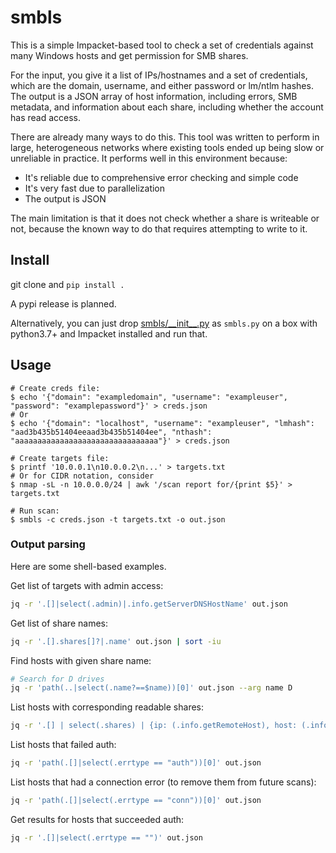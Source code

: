 # smbls

This is a simple Impacket-based tool to check a set of credentials against many Windows hosts and get permission for SMB shares.

For the input, you give it a list of IPs/hostnames and a set of credentials, which are the domain, username, and either password or lm/ntlm hashes. The output is a JSON array of host information, including errors, SMB metadata, and information about each share, including whether the account has read access.

There are already many ways to do this. This tool was written to perform in large, heterogeneous networks where existing tools ended up being slow or unreliable in practice. It performs well in this environment because:

- It's reliable due to comprehensive error checking and simple code
- It's very fast due to parallelization
- The output is JSON

The main limitation is that it does not check whether a share is writeable or not, because the known way to do that requires attempting to write to it.

## Install

git clone and `pip install .`

A pypi release is planned.

Alternatively, you can just drop [smbls/\_\_init\_\_.py](smbls/__init__.py) as `smbls.py` on a box with python3.7+ and Impacket installed and run that.

## Usage

```
# Create creds file:
$ echo '{"domain": "exampledomain", "username": "exampleuser", "password": "examplepassword"}' > creds.json
# Or
$ echo '{"domain": "localhost", "username": "exampleuser", "lmhash": "aad3b435b51404eeaad3b435b51404ee", "nthash": "aaaaaaaaaaaaaaaaaaaaaaaaaaaaaaaa"}' > creds.json

# Create targets file:
$ printf '10.0.0.1\n10.0.0.2\n...' > targets.txt
# Or for CIDR notation, consider
$ nmap -sL -n 10.0.0.0/24 | awk '/scan report for/{print $5}' > targets.txt

# Run scan:
$ smbls -c creds.json -t targets.txt -o out.json
```

### Output parsing

Here are some shell-based examples.

Get list of targets with admin access:

```sh
jq -r '.[]|select(.admin)|.info.getServerDNSHostName' out.json
```

Get list of share names:

```sh
jq -r '.[].shares[]?|.name' out.json | sort -iu
```

Find hosts with given share name:

```sh
# Search for D drives
jq -r 'path(..|select(.name?==$name))[0]' out.json --arg name D
```

List hosts with corresponding readable shares:

```sh
jq -r '.[] | select(.shares) | {ip: (.info.getRemoteHost), host: (.info.getServerDNSHostName), readshares: [.shares[] | select(.access != "") | {name: .name, type: .type, remark: .remark}]} | select(.readshares != [])' out.json
```

List hosts that failed auth:

```sh
jq -r 'path(.[]|select(.errtype == "auth"))[0]' out.json
```

List hosts that had a connection error (to remove them from future scans):

```sh
jq -r 'path(.[]|select(.errtype == "conn"))[0]' out.json
```

Get results for hosts that succeeded auth:

```sh
jq -r '.[]|select(.errtype == "")' out.json
```
